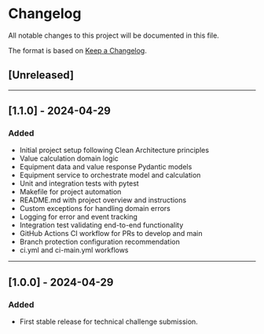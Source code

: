 # Changelog

All notable changes to this project will be documented in this file.

The format is based on [Keep a Changelog](https://keepachangelog.com/en/1.0.0/).

## [Unreleased]

---

## [1.1.0] - 2024-04-29

### Added
- Initial project setup following Clean Architecture principles
- Value calculation domain logic
- Equipment data and value response Pydantic models
- Equipment service to orchestrate model and calculation
- Unit and integration tests with pytest
- Makefile for project automation
- README.md with project overview and instructions
- Custom exceptions for handling domain errors
- Logging for error and event tracking
- Integration test validating end-to-end functionality
- GitHub Actions CI workflow for PRs to develop and main
- Branch protection configuration recommendation
- ci.yml and ci-main.yml workflows

---

## [1.0.0] - 2024-04-29

### Added
- First stable release for technical challenge submission.